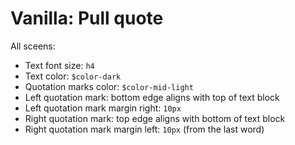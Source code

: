 # Vanilla: Pull quote

All sceens:
- Text font size: `h4`
- Text color: `$color-dark`
- Quotation marks color: `$color-mid-light`
- Left quotation mark: bottom edge aligns with top of text block
- Left quotation mark margin right: `10px`
- Right quotation mark: top edge aligns with bottom of text block
- Right quotation mark margin left: `10px` (from the last word)  